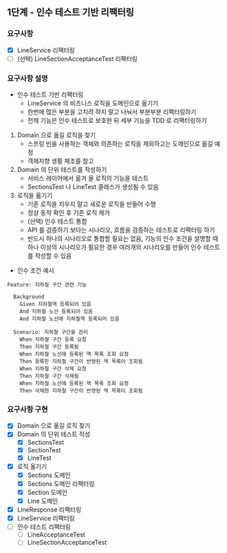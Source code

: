 ## 1단계 - 인수 테스트 기반 리팩터링

### 요구사항
- [x] LineService 리팩터링
- [ ] (선택) LineSectionAcceptanceTest 리팩터링

### 요구사항 설명
* 인수 테스트 기반 리팩터링
    * LineService 의 비즈니스 로직을 도메인으로 옮기기
    * 한번에 많은 부분을 고치려 하지 말고 나눠서 부분부분 리팩터링하기
    * 전체 기능은 인수 테스트로 보호한 뒤 세부 기능을 TDD 로 리팩터링하기
1. Domain 으로 옮길 로직을 찾기
    * 스프링 빈을 사용하는 객체와 의존하는 로직을 제외하고는 도메인으로 옮길 예정
    * 객체지향 생활 체조를 참고
2. Domain 의 단위 테스트를 작성하기
    * 서비스 레이어에서 옮겨 올 로직의 기능을 테스트
    * SectionsTest 나 LineTest 클래스가 생성될 수 있음
3. 로직을 옮기기
    * 기존 로직을 지우지 말고 새로운 로직을 만들어 수행
    * 정상 동작 확인 후 기존 로직 제거
    * (선택) 인수 테스트 통합
    * API 를 검증하기 보다는 시나리오, 흐름을 검증하는 테스트로 리팩터링 하기
    * 반드시 하나의 시나리오로 통합할 필요는 없음, 기능의 인수 조건을 설명할 때 하나 이상의 시나리오가 필요한 경우 여러개의 시나리오를 만들어 인수 테스트를 작성할 수 있음

* 인수 조건 예시
```
Feature: 지하철 구간 관련 기능

  Background 
    Given 지하철역 등록되어 있음
    And 지하철 노선 등록되어 있음
    And 지하철 노선에 지하철역 등록되어 있음

  Scenario: 지하철 구간을 관리
    When 지하철 구간 등록 요청
    Then 지하철 구간 등록됨
    When 지하철 노선에 등록된 역 목록 조회 요청
    Then 등록한 지하철 구간이 반영된 역 목록이 조회됨
    When 지하철 구간 삭제 요청
    Then 지하철 구간 삭제됨
    When 지하철 노선에 등록된 역 목록 조회 요청
    Then 삭제한 지하철 구간이 반영된 역 목록이 조회됨
```

### 요구사항 구현
- [x] Domain 으로 옮길 로직 찾기
- [x] Domain 의 단위 테스트 작성
    - [x] SectionsTest
    - [x] SectionTest
    - [x] LineTest
- [x] 로직 옮기기
    - [x] Sections 도메인
    - [x] Sections 도메인 리팩터링
    - [x] Section 도메인
    - [x] Line 도메인
- [x] LineResponse 리팩터링
- [x] LineService 리팩터링
- [ ] 인수 테스트 리팩터링
    - [ ] LineAcceptanceTest
    - [ ] LineSectionAcceptanceTest